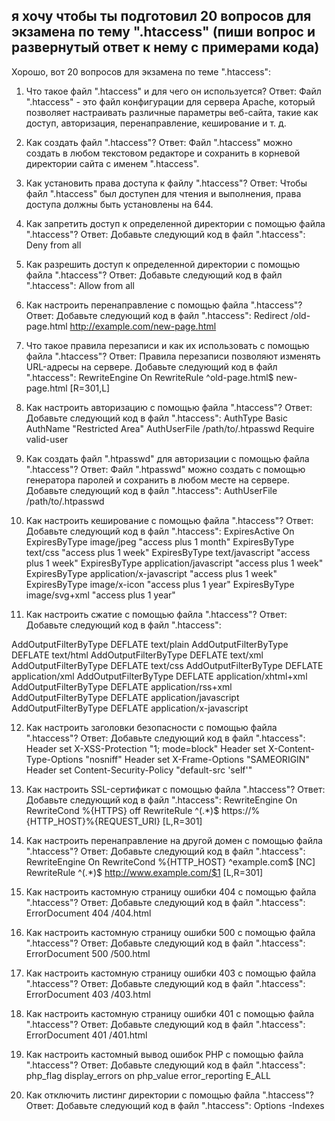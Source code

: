 ## я хочу чтобы ты подготовил 20 вопросов для экзамена по тему ".htaccess" (пиши вопрос и развернутый ответ к нему с примерами кода)

Хорошо, вот 20 вопросов для экзамена по теме ".htaccess":

1. Что такое файл ".htaccess" и для чего он используется?
Ответ: Файл ".htaccess" - это файл конфигурации для сервера Apache, который позволяет настраивать различные параметры веб-сайта, такие как доступ, авторизация, перенаправление, кеширование и т. д.

2. Как создать файл ".htaccess"?
Ответ: Файл ".htaccess" можно создать в любом текстовом редакторе и сохранить в корневой директории сайта с именем ".htaccess".

3. Как установить права доступа к файлу ".htaccess"?
Ответ: Чтобы файл ".htaccess" был доступен для чтения и выполнения, права доступа должны быть установлены на 644.

4. Как запретить доступ к определенной директории с помощью файла ".htaccess"?
Ответ: Добавьте следующий код в файл ".htaccess":
Deny from all


5. Как разрешить доступ к определенной директории с помощью файла ".htaccess"?
Ответ: Добавьте следующий код в файл ".htaccess":
Allow from all


6. Как настроить перенаправление с помощью файла ".htaccess"?
Ответ: Добавьте следующий код в файл ".htaccess":
Redirect /old-page.html http://example.com/new-page.html


7. Что такое правила перезаписи и как их использовать с помощью файла ".htaccess"?
Ответ: Правила перезаписи позволяют изменять URL-адресы на сервере. Добавьте следующий код в файл ".htaccess":
RewriteEngine On
RewriteRule ^old-page.html$ new-page.html [R=301,L]


8. Как настроить авторизацию с помощью файла ".htaccess"?
Ответ: Добавьте следующий код в файл ".htaccess":
AuthType Basic
AuthName "Restricted Area"
AuthUserFile /path/to/.htpasswd
Require valid-user


9. Как создать файл ".htpasswd" для авторизации с помощью файла ".htaccess"?
Ответ: Файл ".htpasswd" можно создать с помощью генератора паролей и сохранить в любом месте на сервере. Добавьте следующий код в файл ".htaccess":
AuthUserFile /path/to/.htpasswd


10. Как настроить кеширование с помощью файла ".htaccess"?
Ответ: Добавьте следующий код в файл ".htaccess":
ExpiresActive On
ExpiresByType image/jpeg "access plus 1 month"
ExpiresByType text/css "access plus 1 week"
ExpiresByType text/javascript "access plus 1 week"
ExpiresByType application/javascript "access plus 1 week"
ExpiresByType application/x-javascript "access plus 1 week"
ExpiresByType image/x-icon "access plus 1 year"
ExpiresByType image/svg+xml "access plus 1 year"


11. Как настроить сжатие с помощью файла ".htaccess"?
Ответ: Добавьте следующий код в файл ".htaccess":
<IfModule mod_deflate.c>
AddOutputFilterByType DEFLATE text/plain
AddOutputFilterByType DEFLATE text/html
AddOutputFilterByType DEFLATE text/xml
AddOutputFilterByType DEFLATE text/css
AddOutputFilterByType DEFLATE application/xml
AddOutputFilterByType DEFLATE application/xhtml+xml
AddOutputFilterByType DEFLATE application/rss+xml
AddOutputFilterByType DEFLATE application/javascript
AddOutputFilterByType DEFLATE application/x-javascript
</IfModule>


12. Как настроить заголовки безопасности с помощью файла ".htaccess"?
Ответ: Добавьте следующий код в файл ".htaccess":
Header set X-XSS-Protection "1; mode=block"
Header set X-Content-Type-Options "nosniff"
Header set X-Frame-Options "SAMEORIGIN"
Header set Content-Security-Policy "default-src 'self'"


13. Как настроить SSL-сертификат с помощью файла ".htaccess"?
Ответ: Добавьте следующий код в файл ".htaccess":
RewriteEngine On
RewriteCond %{HTTPS} off
RewriteRule ^(.*)$ https://%{HTTP_HOST}%{REQUEST_URI} [L,R=301]


14. Как настроить перенаправление на другой домен с помощью файла ".htaccess"?
Ответ: Добавьте следующий код в файл ".htaccess":
RewriteEngine On
RewriteCond %{HTTP_HOST} ^example\.com$ [NC]
RewriteRule ^(.*)$ http://www.example.com/$1 [L,R=301]


15. Как настроить кастомную страницу ошибки 404 с помощью файла ".htaccess"?
Ответ: Добавьте следующий код в файл ".htaccess":
ErrorDocument 404 /404.html


16. Как настроить кастомную страницу ошибки 500 с помощью файла ".htaccess"?
Ответ: Добавьте следующий код в файл ".htaccess":
ErrorDocument 500 /500.html


17. Как настроить кастомную страницу ошибки 403 с помощью файла ".htaccess"?
Ответ: Добавьте следующий код в файл ".htaccess":
ErrorDocument 403 /403.html


18. Как настроить кастомную страницу ошибки 401 с помощью файла ".htaccess"?
Ответ: Добавьте следующий код в файл ".htaccess":
ErrorDocument 401 /401.html


19. Как настроить кастомный вывод ошибок PHP с помощью файла ".htaccess"?
Ответ: Добавьте следующий код в файл ".htaccess":
php_flag display_errors on
php_value error_reporting  E_ALL


20. Как отключить листинг директории с помощью файла ".htaccess"?
Ответ: Добавьте следующий код в файл ".htaccess":
Options -Indexes